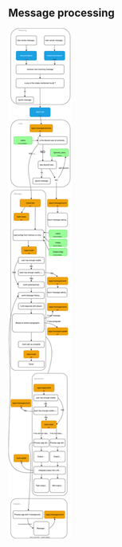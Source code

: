 ## Message processing

![User message processing diagram](../diagrams/request_processing.drawio.svg)

